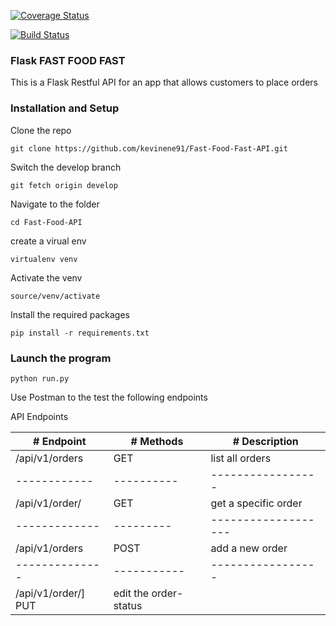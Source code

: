 

[![Coverage Status](https://coveralls.io/repos/github/kevinene91/Fast-Food-Fast-API/badge.svg?branch=develop )](https://coveralls.io/github/kevinene91/Fast-Food-Fast-API?branch=develop)

[![Build Status](https://travis-ci.org/kevinene91/Fast-Food-Fast-API.svg?branch=develop)](https://travis-ci.org/kevinene91/Fast-Food-Fast-API)

### Flask FAST FOOD FAST
This is a Flask Restful API for an app that allows customers to place orders 

### Installation and Setup 
Clone the repo 

`git clone https://github.com/kevinene91/Fast-Food-Fast-API.git`

Switch the develop branch 

`git fetch origin develop`

Navigate to the folder 

`cd Fast-Food-API`

create a virual env 

`virtualenv venv`

Activate the venv 

`source/venv/activate`

Install the required packages 

`pip install -r requirements.txt`

### Launch the program 

`python run.py`

Use Postman to the test the following endpoints 

API Endpoints 

|   # Endpoint     |  # Methods | # Description       |
| -------------    |----------- | ------------------  | 
|/api/v1/orders    |   GET      |  list all orders    |
| ------------     | ---------- | -----------------   |
|/api/v1/order/<id>|   GET      | get a specific order|
| -------------    | ---------  | ------------------- |
|/api/v1/orders    |   POST     | add  a new order    |
|--------------    |----------- | -----------------   |
|/api/v1/order/<id>]   PUT      |edit the order-status|
